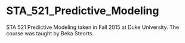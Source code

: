 # STA_521_Predictive_Modeling
STA 521 Predictive Modeling taken in Fall 2015 at Duke University. The course was taught by Beka Steorts.

